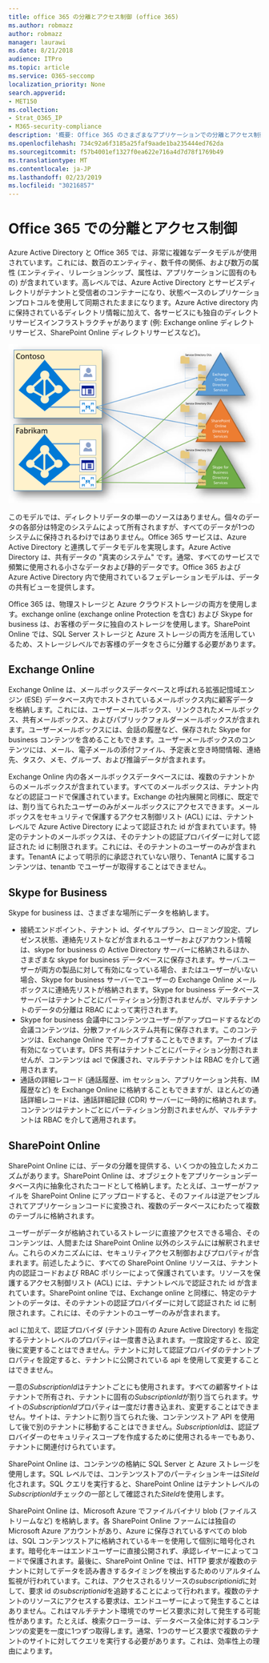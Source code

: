 ```yaml
---
title: office 365 の分離とアクセス制御 (office 365)
ms.author: robmazz
author: robmazz
manager: laurawi
ms.date: 8/21/2018
audience: ITPro
ms.topic: article
ms.service: O365-seccomp
localization_priority: None
search.appverid:
- MET150
ms.collection:
- Strat_O365_IP
- M365-security-compliance
description: '概要: Office 365 のさまざまなアプリケーションでの分離とアクセス制御について説明します。'
ms.openlocfilehash: 734c92a6f3185a25faf9aade1ba235444ed762da
ms.sourcegitcommit: f57b4001ef1327f0ea622e716a4d7d78f1769b49
ms.translationtype: MT
ms.contentlocale: ja-JP
ms.lasthandoff: 02/23/2019
ms.locfileid: "30216857"
---
```

# <a name="isolation-and-access-control-in-office-365"></a>Office 365 での分離とアクセス制御

Azure Active Directory と Office 365 では、非常に複雑なデータモデルが使用されています。これには、数百のエンティティ、数千件の関係、および数万の属性 (エンティティ、リレーションシップ、属性は、アプリケーションに固有のもの) が含まれています。高レベルでは、Azure Active Directory とサービスディレクトリがテナントと受信者のコンテナーになり、状態ベースのレプリケーションプロトコルを使用して同期されたままになります。Azure Active directory 内に保持されているディレクトリ情報に加えて、各サービスにも独自のディレクトリサービスインフラストラクチャがあります (例: Exchange online ディレクトリサービス、SharePoint Online ディレクトリサービスなど)。 
 
![Office 365 テナントデータ同期](media/office-365-isolation-tenant-data-sync.png)

このモデルでは、ディレクトリデータの単一のソースはありません。個々のデータの各部分は特定のシステムによって所有されますが、すべてのデータが1つのシステムに保持されるわけではありません。Office 365 サービスは、Azure Active Directory と連携してデータモデルを実現します。Azure Active Directory は、共有データの "真実のシステム" です。通常、すべてのサービスで頻繁に使用される小さなデータおよび静的データです。Office 365 および Azure Active Directory 内で使用されているフェデレーションモデルは、データの共有ビューを提供します。

Office 365 は、物理ストレージと Azure クラウドストレージの両方を使用します。exchange online (exchange online Protection を含む) および Skype for business は、お客様のデータに独自のストレージを使用します。SharePoint Online では、SQL Server ストレージと Azure ストレージの両方を活用しているため、ストレージレベルでお客様のデータをさらに分離する必要があります。

## <a name="exchange-online"></a>Exchange Online
Exchange Online は、メールボックスデータベースと呼ばれる拡張記憶域エンジン (ESE) データベース内でホストされているメールボックス内に顧客データを格納します。これには、ユーザーメールボックス、リンクされたメールボックス、共有メールボックス、およびパブリックフォルダーメールボックスが含まれます。ユーザーメールボックスには、会話の履歴など、保存された Skype for business コンテンツを含めることもできます。ユーザーメールボックスのコンテンツには、メール、電子メールの添付ファイル、予定表と空き時間情報、連絡先、タスク、メモ、グループ、および推論データが含まれます。

Exchange Online 内の各メールボックスデータベースには、複数のテナントからのメールボックスが含まれています。すべてのメールボックスは、テナント内などの認証コードで保護されています。Exchange の社内展開と同様に、既定では、割り当てられたユーザーのみがメールボックスにアクセスできます。メールボックスをセキュリティで保護するアクセス制御リスト (ACL) には、テナントレベルで Azure Active Directory によって認証された id が含まれています。特定のテナントのメールボックスは、そのテナントの認証プロバイダーに対して認証された id に制限されます。これには、そのテナントのユーザーのみが含まれます。TenantA によって明示的に承認されていない限り、TenantA に属するコンテンツは、tenantb でユーザーが取得することはできません。

## <a name="skype-for-business"></a>Skype for Business
Skype for business は、さまざまな場所にデータを格納します。
- 接続エンドポイント、テナント id、ダイヤルプラン、ローミング設定、プレゼンス状態、連絡先リストなどが含まれるユーザーおよびアカウント情報は、skype for business の Active Directory サーバーに格納されるほか、さまざまな skype for business データベースに保存されます。サーバ.ユーザーが両方の製品に対して有効になっている場合、またはユーザーがいない場合、Skype for business サーバーでユーザーの Exchange Online メールボックスに連絡先リストが格納されます。Skype for business データベースサーバーはテナントごとにパーティション分割されませんが、マルチテナントのデータの分離は RBAC によって実行されます。
- Skype for business 会議中にコンテンツユーザーがアップロードするなどの会議コンテンツは、分散ファイルシステム共有に保存されます。このコンテンツは、Exchange Online でアーカイブすることもできます。アーカイブは有効になっています。DFS 共有はテナントごとにパーティション分割されませんが、コンテンツは acl で保護され、マルチテナントは RBAC を介して適用されます。
- 通話の詳細レコード (通話履歴、im セッション、アプリケーション共有、IM 履歴など) を Exchange Online に格納することもできますが、ほとんどの通話詳細レコードは、通話詳細記録 (CDR) サーバーに一時的に格納されます。コンテンツはテナントごとにパーティション分割されませんが、マルチテナントは RBAC を介して適用されます。

## <a name="sharepoint-online"></a>SharePoint Online
SharePoint Online には、データの分離を提供する、いくつかの独立したメカニズムがあります。SharePoint Online は、オブジェクトをアプリケーションデータベース内に抽象化されたコードとして格納します。たとえば、ユーザーがファイルを SharePoint Online にアップロードすると、そのファイルは逆アセンブルされてアプリケーションコードに変換され、複数のデータベースにわたって複数のテーブルに格納されます。

ユーザーがデータが格納されているストレージに直接アクセスできる場合、そのコンテンツは、人間または SharePoint Online 以外のシステムには解釈されません。これらのメカニズムには、セキュリティアクセス制御およびプロパティが含まれます。前述したように、すべての SharePoint Online リソースは、テナント内の認証コードおよび RBAC ポリシーによって保護されています。リソースを保護するアクセス制御リスト (ACL) には、テナントレベルで認証された id が含まれています。SharePoint online では、Exchange online と同様に、特定のテナントのデータは、そのテナントの認証プロバイダーに対して認証された id に制限されます。これには、そのテナントのユーザーのみが含まれます。

acl に加えて、認証プロバイダ (テナント固有の Azure Active Directory) を指定するテナントレベルのプロパティは一度書き込まれます。一度設定すると、設定後に変更することはできません。テナントに対して認証プロバイダのテナントプロパティを設定すると、テナントに公開されている api を使用して変更することはできません。

一意の*SubscriptionId*はテナントごとにも使用されます。すべての顧客サイトはテナントで所有され、テナントに固有の*SubscriptionId*が割り当てられます。サイトの*SubscriptionId*プロパティは一度だけ書き込まれ、変更することはできません。サイトは、テナントに割り当てられた後、コンテンツストア API を使用して後で別のテナントに移動することはできません。*SubscriptionId*は、認証プロバイダーのセキュリティスコープを作成するために使用されるキーでもあり、テナントに関連付けられています。

SharePoint Online は、コンテンツの格納に SQL Server と Azure ストレージを使用します。SQL レベルでは、コンテンツストアのパーティションキーは*SiteId*化されます。SQL クエリを実行すると、SharePoint Online はテナントレベルの*SubscriptionId*チェックの一部として確認された*SiteId*を使用します。

SharePoint Online は、Microsoft Azure でファイルバイナリ blob (ファイルストリームなど) を格納します。各 SharePoint Online ファームには独自の Microsoft Azure アカウントがあり、Azure に保存されているすべての blob は、SQL コンテンツストアに格納されているキーを使用して個別に暗号化されます。暗号化キーはエンドユーザーに直接公開されず、承認レイヤーによってコードで保護されます。最後に、SharePoint Online では、HTTP 要求が複数のテナントに対してデータを読み書きするタイミングを検出するためのリアルタイム監視が行われています。これは、アクセスされるリソースの*subscriptionid*に対して、要求 id の*subscriptionid*を追跡することによって行われます。複数のテナントのリソースにアクセスする要求は、エンドユーザーによって発生することはありません。これはマルチテナント環境でのサービス要求に対して発生する可能性があります。たとえば、検索クローラーは、データベース全体に対するコンテンツの変更を一度に1つずつ取得します。通常、1つのサービス要求で複数のテナントのサイトに対してクエリを実行する必要があります。これは、効率性上の理由によります。
